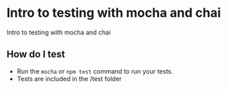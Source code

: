 # Intro to testing with mocha and chai
Intro to testing with mocha and chai


## How do I test

* Run the `mocha` or `npm test` command to run your tests.
* Tests are included in the /test folder
